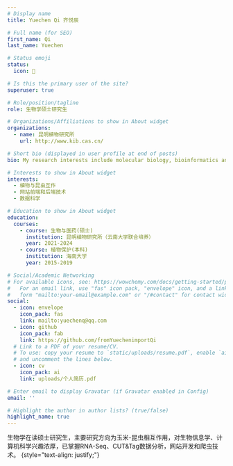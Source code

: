 ```yaml
---
# Display name
title: Yuechen Qi 齐悦辰

# Full name (for SEO)
first_name: Qi
last_name: Yuechen

# Status emoji
status:
  icon: 👋

# Is this the primary user of the site?
superuser: true

# Role/position/tagline
role: 生物学硕士研究生

# Organizations/Affiliations to show in About widget
organizations:
  - name: 昆明植物研究所
    url: http://www.kib.cas.cn/

# Short bio (displayed in user profile at end of posts)
bio: My research interests include molecular biology, bioinformatics and web development.

# Interests to show in About widget
interests:
  - 植物与昆虫互作
  - 网站前端和后端技术
  - 数据科学

# Education to show in About widget
education:
  courses:
    - course: 生物与医药(硕士)
      institution: 昆明植物研究所（云南大学联合培养）
      year: 2021-2024
    - course: 植物保护(本科)
      institution: 海南大学
      year: 2015-2019

# Social/Academic Networking
# For available icons, see: https://wowchemy.com/docs/getting-started/page-builder/#icons
#   For an email link, use "fas" icon pack, "envelope" icon, and a link in the
#   form "mailto:your-email@example.com" or "/#contact" for contact widget.
social:
  - icon: envelope
    icon_pack: fas
    link: mailto:yuechenq@qq.com
  - icon: github
    icon_pack: fab
    link: https://github.com/fromYuechenimportQi
  # Link to a PDF of your resume/CV.
  # To use: copy your resume to `static/uploads/resume.pdf`, enable `ai` icons in `params.yaml`,
  # and uncomment the lines below.
  - icon: cv
    icon_pack: ai
    link: uploads/个人简历.pdf

# Enter email to display Gravatar (if Gravatar enabled in Config)
email: ''

# Highlight the author in author lists? (true/false)
highlight_name: true
---
```


生物学在读硕士研究生，主要研究方向为玉米-昆虫相互作用，对生物信息学、计算机科学兴趣浓厚，已掌握RNA-Seq、CUT&Tag数据分析，网站开发和爬虫技术。
{style="text-align: justify;"}
